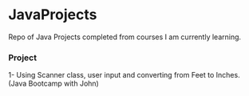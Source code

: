 # JavaProjects
Repo of Java Projects completed from courses I am currently learning.

### Project

1- Using Scanner class, user input and converting from Feet to Inches. (Java Bootcamp with John)

